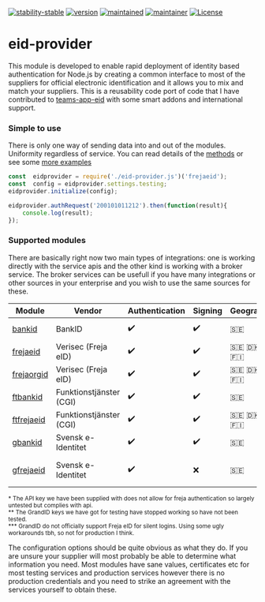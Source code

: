[![stability-stable](https://img.shields.io/badge/stability-prerelease-lightgrey.svg)](#)
[![version](https://img.shields.io/badge/version-0.0.3-green.svg)](#)
[![maintained](https://img.shields.io/maintenance/yes/2020.svg)](#)
[![maintainer](https://img.shields.io/badge/maintainer-daniel%20sörlöv-blue.svg)](https://github.com/DSorlov)
[![License](https://img.shields.io/badge/License-MIT-blue.svg)](https://img.shields.io/github/license/DSorlov/eid-provider)

# eid-provider
This module is developed to enable rapid deployment of identity based authentication for Node.js by creating a common interface to most of the suppliers for official electronic identification and it allows you to mix and match your suppliers. This is a reusability code port of code that I have contributed to [teams-app-eid](https://github.com/DennizSvens/teams-app-eid) with some smart addons and international support.

### Simple to use

There is only one way of sending data into and out of the modules. Uniformity regardless of service. You can read details of the [methods](docs/methods.md) or see some [more examples](docs/examples.md)

```javascript
const  eidprovider = require('./eid-provider.js')('frejaeid');  
const  config = eidprovider.settings.testing;
eidprovider.initialize(config);

eidprovider.authRequest('200101011212').then(function(result){
	console.log(result);
});
```

### Supported modules

There are basically right now two main types of integrations: one is working directly with the service apis and the other kind is working with a broker service. The broker services can be usefull if you have many integrations or other sources in your enterprise and you wish to use the same sources for these.

| Module | Vendor | Authentication | Signing | Geographies | Readiness |
| --- | --- | --- | --- | --- | --- |
| [bankid](docs/bankid.md) | BankID | :heavy_check_mark: | :heavy_check_mark: | :sweden: | Production ready |
| [frejaeid](docs/frejaeid.md) | Verisec (Freja eID) | :heavy_check_mark: | :heavy_check_mark: | :sweden: :denmark: :norway: :finland: | Production ready |
| [frejaorgid](docs/frejaorgid.md) | Verisec (Freja eID) | :heavy_check_mark: | :heavy_check_mark: | :sweden: :denmark: :norway: :finland: | Production ready |
| [ftbankid](docs/ftbankid.md) | Funktionstjänster (CGI) | :heavy_check_mark: | :heavy_check_mark: | :sweden: | Production ready |
| [ftfrejaeid](docs/ftfrejaeid.md) | Funktionstjänster (CGI) | :heavy_check_mark: | :heavy_check_mark: | :sweden: :denmark: :norway: :finland: | Not tested* |
| [gbankid](docs/gbankid.md) | Svensk e-Identitet | :heavy_check_mark: | :heavy_check_mark: | :sweden: | Not tested** |
| [gfrejaeid](docs/gfrejaeid.md) | Svensk e-Identitet | :heavy_check_mark:| :x: | :sweden: | Working, but not supported*** |

<sup>* The API key we have been supplied with does not allow for freja authentication so largely untested but complies with api.<br/>
** The GrandID keys we have got for testing have stopped working so have not been tested.<br/>
*** GrandID do not officially support Freja eID for silent logins. Using some ugly workarounds tbh, so not for production I think.
</sup>

The configuration options should be quite obvious as what they do. If you are unsure your supplier will most probably be able to determine what information you need. Most modules have sane values, certificates etc for most testing services and production services however there is no production credentials and you need to strike an agreement with the services yourself to obtain these.



